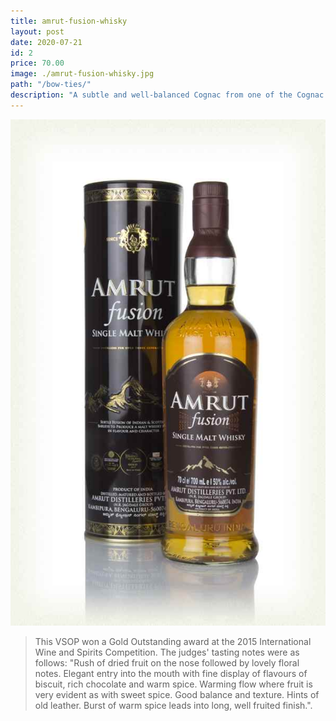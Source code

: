 ```yaml
---
title: amrut-fusion-whisky
layout: post
date: 2020-07-21
id: 2
price: 70.00
image: ./amrut-fusion-whisky.jpg
path: "/bow-ties/"
description: "A subtle and well-balanced Cognac from one of the Cognac's oldest houses. As with all Gautier's spirits, this VSOP is aged in an 18th century water mill, giving it a distinctive flavour profile."
---
```

![gatsby logo](./amrut-fusion-whisky.jpg "Gatsby Logo")
> This VSOP won a Gold Outstanding award at the 2015 International Wine and Spirits Competition. The judges' tasting notes were as follows: "Rush of dried fruit on the nose followed by lovely floral notes. Elegant entry into the mouth with fine display of flavours of biscuit, rich chocolate and warm spice. Warming flow where fruit is very evident as with sweet spice. Good balance and texture. Hints of old leather. Burst of warm spice leads into long, well fruited finish.".